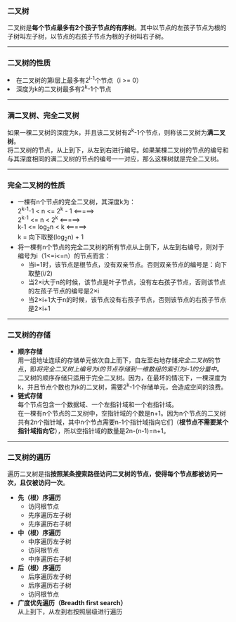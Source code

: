 <h3>二叉树</h3>
二叉树是<strong>每个节点最多有2个孩子节点的有序树</strong>。其中以节点的左孩子节点为根的子树叫左子树，以节点的右孩子节点为根的子树叫右子树。</br>
<hr></hr>
<h3>二叉树的性质</h3>
<li>在二叉树的第i层上最多有2<sup>i-1</sup>个节点（i &gt;= 0）</li>
<li>深度为k的二叉树最多有2<sup>k</sup>-1个节点</li>
<hr></hr>
<h3>满二叉树、完全二叉树</h3>
如果一棵二叉树的深度为k，并且该二叉树有2<sup>k</sup>-1个节点，则称该二叉树为<strong>满二叉树</strong>。
</br>
将二叉树的节点，从上到下，从左到右进行编号。如果某棵二叉树的节点的编号和与其深度相同的满二叉树的节点的编号一一对应，那么这棵树就是完全二叉树。
<hr></hr>
<h3>完全二叉树的性质</h3>
<ul>
	<li>一棵有n个节点的完全二叉树，其深度k为：</br>
2<sup>k-1</sup>-1 &lt; n &lt;= 2<sup>k</sup> - 1 &lt;=====&gt;</br>
2<sup>k-1</sup> &lt;= n &lt; 2<sup>k</sup> &lt;=====&gt;</br>
k-1 &lt;= log<sub>2</sub>n &lt; k &lt;=====&gt;</br>
k = 向下取整(log<sub>2</sub>n) + 1
	</li>
	<li>将一棵有n个节点的完全二叉树的所有节点从上倒下，从左到右编号，则对于编号为i（1&lt;=i&lt;=n）的节点而言：
		<ul>
			<li>当i=1时，该节点是根节点，没有双亲节点。否则双亲节点的编号是：向下取整(i/2)</li>
			<li>当2&times;i大于n的时候，该节点是叶子节点，没有左右孩子节点，否则该节点的左孩子节点的编号是2&times;i</li>
			<li>当2&times;i+1大于n的时候，该节点没有右孩子节点，否则该节点的右孩子节点是2&times;i+1</li>
		</ul>
	</li>
</ul>
<hr></hr>
<h3>二叉树的存储</h3>
<ul>
<li><strong>顺序存储</strong></br>
用一组地址连续的存储单元依次自上而下，自左至右地存储<em>完全二叉树</em>的节点，即<em>将完全二叉树上编号为i的节点存储到一维数组的索引为i-1的分量中</em>。</br>
二叉树的顺序存储只适用于完全二叉树。因为，在最坏的情况下，一棵深度为k，并且节点个数也为k的二叉树，需要2<sup>k</sup>-1个存储单元，会造成空间的浪费。
</li>
<li><strong>链式存储</strong></br>
每个节点包含一个数据域、一个左指针域和一个右指针域。</br>
在一棵有n个节点的二叉树中，空指针域的个数是n+1。因为n个节点的二叉树共有2n个指针域，其中n个节点需要n-1个指针域指向它们（<strong>根节点不需要某个指针域指向它</strong>），所以空指针域的数量是2n-(n-1)=n+1。
</li>
</ul>
<hr></hr>
<h3>二叉树的遍历</h3>
遍历二叉树是指<strong>按照某条搜索路径访问二叉树的节点，使得每个节点都被访问一次，且仅被访问一次</strong>。</br>
<ul>
	<li><strong>先（根）序遍历</strong></br>
		<ul>
			<li>访问根节点</li>
			<li>先序遍历左子树</li>
			<li>先序遍历右子树</li>
		</ul>
	</li>
	<li><strong>中（根）序遍历</strong></br>
		<ul>
			<li>中序遍历左子树</li>
			<li>访问根节点</li>
			<li>中序遍历右子树</li>
		</ul>
	</li>
	<li><strong>后（根）序遍历</strong></br>
		<ul>
			<li>后序遍历左子树</li>
			<li>后序遍历右子树</li>
			<li>访问根节点</li>
		</ul>
	</li>
	<li><strong>广度优先遍历（Breadth first search）</strong></br>
	从上到下，从左到右按照层级进行遍历
	</li>
</ul>
